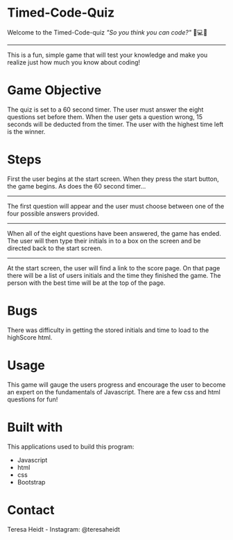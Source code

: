 # Timed-Code-Quiz
Welcome to the Timed-Code-quiz *"So you think you can code?"* 
💃💻💃
____
This is a fun, simple game that will test your knowledge and make you realize just how much you know about coding!

# Game Objective
The quiz is set to a 60 second timer. The user must answer the eight questions set before them. When the user gets a question wrong, 15 seconds will be deducted from the timer. The user with the highest time left is the winner. 

# Steps
First the user begins at the start screen. When they press the start button, the game begins. As does the 60 second timer...
____
The first question will appear and the user must choose between one of the four possible answers provided.
___
When all of the eight questions have been answered, the game has ended. The user will then type their initials in to a box on the screen and be directed back to the start screen. 
___
At the start screen, the user will find a link to the score page. On that page there will be a list of users initials and the time they finished the game. The person with the best time will be at the top of the page. 
 
# Bugs
There was difficulty in getting the stored initials and time to load to the highScore html. 

# Usage
This game will gauge the users progress and encourage the user to become an expert on the fundamentals of Javascript. There are a few css and html questions for fun!

# Built with
This applications used to build this program:
* Javascript
* html
* css
* Bootstrap

# Contact
Teresa Heidt - Instagram: @teresaheidt